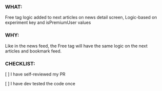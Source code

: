 ### WHAT:
Free tag logic added to next articles on news detail screen,
Logic-based on experiment key and isPremiumUser values

### WHY:
Like in the news feed, the Free tag will have the same logic on the next articles and bookmark feed.

### CHECKLIST:

[ ] I have self-reviewed my PR

[ ] I have dev tested the code once
